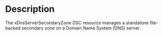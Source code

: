 # Description

The xDnsServerSecondaryZone DSC resource manages a standalone file-backed secondary zone on a Domain Name System (DNS) server.
